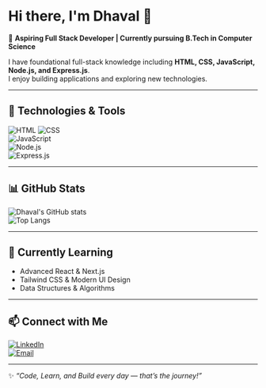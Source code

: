 # Hi there, I'm Dhaval 👋  

🚀 **Aspiring Full Stack Developer | Currently pursuing B.Tech in Computer Science**  

I have foundational full-stack knowledge including **HTML, CSS, JavaScript, Node.js, and Express.js**.  
I enjoy building applications and exploring new technologies.  

---

## 🔧 Technologies & Tools  
![HTML](https://img.shields.io/badge/HTML-20232A?style=for-the-badge&logo=html5&logoColor=E34F26) ![CSS](https://img.shields.io/badge/CSS-20232A?style=for-the-badge&logo=css3&logoColor=1572B6)  
![JavaScript](https://img.shields.io/badge/JavaScript-20232A?style=for-the-badge&logo=javascript&logoColor=F7DF1E)  
![Node.js](https://img.shields.io/badge/Node.js-20232A?style=for-the-badge&logo=node.js&logoColor=339933)  
![Express.js](https://img.shields.io/badge/Express.js-20232A?style=for-the-badge&logo=express&logoColor=white)  

---

## 📊 GitHub Stats  
![Dhaval's GitHub stats](https://github-readme-stats.vercel.app/api?username=YourUserName&show_icons=true&theme=tokyonight)  
![Top Langs](https://github-readme-stats.vercel.app/api/top-langs/?username=YourUserName&layout=compact&theme=tokyonight)  

---

## 🌱 Currently Learning  
- Advanced React & Next.js  
- Tailwind CSS & Modern UI Design  
- Data Structures & Algorithms  

---

## 📫 Connect with Me  
[![LinkedIn](https://img.shields.io/badge/LinkedIn-0A66C2?style=for-the-badge&logo=linkedin&logoColor=white)](https://www.linkedin.com/in/dhaval-bodar-a183b0356/)  
[![Email](https://img.shields.io/badge/Email-D14836?style=for-the-badge&logo=gmail&logoColor=white)](mailto:bodardhaval86@gmail.com)  

---

✨ _“Code, Learn, and Build every day — that’s the journey!”_  
